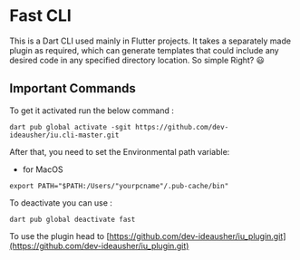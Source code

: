 
# Fast CLI

This is a Dart CLI used mainly in Flutter projects. It takes a separately made plugin as required, which can generate templates that could include any desired code in any specified directory location. So simple Right? 😃

## Important Commands

To get it activated run the below command :

```
dart pub global activate -sgit https://github.com/dev-ideausher/iu.cli-master.git
```
After that, you need to set the Environmental path variable:

- for MacOS

```
export PATH="$PATH:/Users/"yourpcname"/.pub-cache/bin"
```

To deactivate you can use :
	
```
dart pub global deactivate fast
```

To use the plugin head to [https://github.com/dev-ideausher/iu_plugin.git](https://github.com/dev-ideausher/iu_plugin.git)
